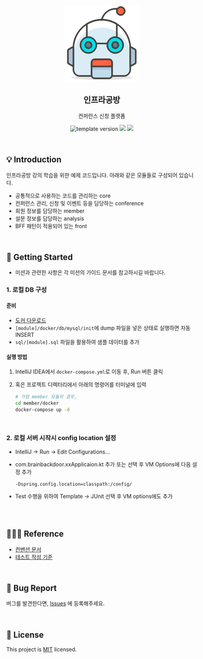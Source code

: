 <p align="center">
    <img width="200px;" src="https://raw.githubusercontent.com/brainbackdoor/infra-workshop/main/images/main_logo.png"/>
</p>

<h2 align="middle">인프라공방</h2>
<p align="middle">컨퍼런스 신청 플랫폼</p>
<p align="middle">

<p align="center">
  <img src="https://img.shields.io/badge/version-1.0.0-blue?style=flat-square" alt="template version"/>
  <img src="https://img.shields.io/badge/language-kotlin-red.svg?style=flat-square"/>
  <img src="https://img.shields.io/badge/license-MIT-brightgreen.svg?style=flat-square"/>
</p>

<br>

## 💡 Introduction

인프라공방 강의 학습을 위한 예제 코드입니다. 아래와 같은 모듈들로 구성되어 있습니다.<br>
- 공통적으로 사용하는 코드를 관리하는 core
- 컨퍼런스 관리, 신청 및 이벤트 등을 담당하는 conference
- 회원 정보를 담당하는 member
- 설문 정보를 담당하는 analysis
- BFF 패턴이 적용되어 있는 front

<br>

## 🚀 Getting Started

- 미션과 관련한 사항은 각 미션의 가이드 문서를 참고하시길 바랍니다.

### 1. 로컬 DB 구성

#### 준비

- [도커 다운로드](https://www.docker.com/products/docker-desktop)
- `[module]/docker/db/mysql/init`에 dump 파일을 넣은 상태로 실행하면 자동 INSERT
- `sql/[module].sql` 파일을 활용하여 샘플 데이터를 추가

#### 실행 방법

1. IntelliJ IDEA에서 `docker-compose.yml`로 이동 후, Run 버튼 클릭
2. 혹은 프로젝트 디렉터리에서 아래의 명령어를 터미널에 입력

    ```bash
    # 가령 member 모듈의 경우,
    cd member/docker
    docker-compose up -d
    ```

<br>

### 2.️ 로컬 서버 시작시 config location 설정

- IntelliJ -> Run -> Edit Configurations...
- com.brainbackdoor.xxApplicaion.kt 추가 또는 선택 후 VM Options에 다음 설정 추가

    ```
    -Dspring.config.location=classpath:/config/
    ```

- Test 수행을 위하여 Template -> JUnit 선택 후 VM options에도 추가



<br>

<br>

## 🙋🏻‍♂️ Reference

- [컨벤션 문서](https://www.brainbackdoor.com/infra-workshop/convention)
- [테스트 작성 기준](https://www.brainbackdoor.com/infra-workshop/test-criteria)


<br>

## 🐞 Bug Report

버그를 발견한다면, [Issues](https://github.com/brainbackdoor/infra-workshop/issues) 에 등록해주세요.

<br>

## 📝 License

This project is [MIT](https://github.com/brainbackdoor/infra-workshop/blob/main/LICENSE) licensed.